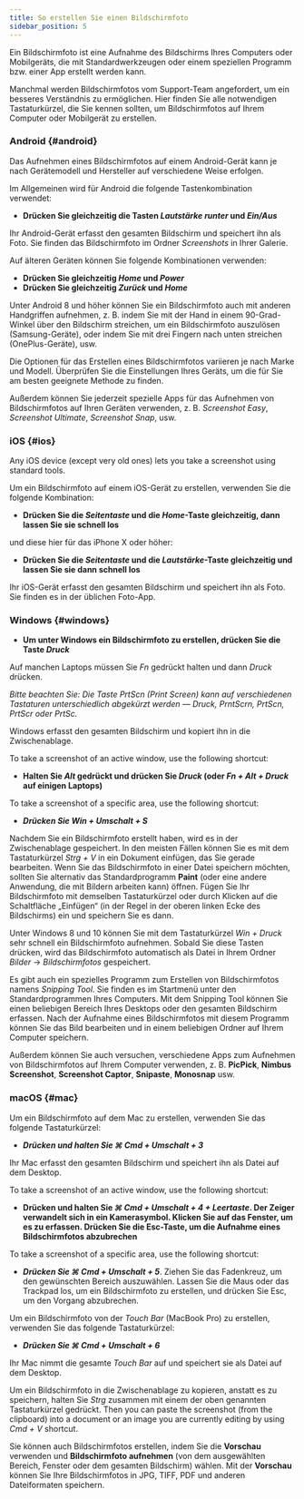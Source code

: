 ```yaml
---
title: So erstellen Sie einen Bildschirmfoto
sidebar_position: 5
---
```


Ein Bildschirmfoto ist eine Aufnahme des Bildschirms Ihres Computers oder Mobilgeräts, die mit Standardwerkzeugen oder einem speziellen Programm bzw. einer App erstellt werden kann.

Manchmal werden Bildschirmfotos vom Support-Team angefordert, um ein besseres Verständnis zu ermöglichen. Hier finden Sie alle notwendigen Tastaturkürzel, die Sie kennen sollten, um Bildschirmfotos auf Ihrem Computer oder Mobilgerät zu erstellen.

### Android {#android}

Das Aufnehmen eines Bildschirmfotos auf einem Android-Gerät kann je nach Gerätemodell und Hersteller auf verschiedene Weise erfolgen.

Im Allgemeinen wird für Android die folgende Tastenkombination verwendet:

- **Drücken Sie gleichzeitig die Tasten *Lautstärke runter* und *Ein/Aus***

Ihr Android-Gerät erfasst den gesamten Bildschirm und speichert ihn als Foto. Sie finden das Bildschirmfoto im Ordner *Screenshots* in Ihrer Galerie.

Auf älteren Geräten können Sie folgende Kombinationen verwenden:

- **Drücken Sie gleichzeitig *Home* und *Power***
- **Drücken Sie gleichzeitig *Zurück* und *Home***

Unter Android 8 und höher können Sie ein Bildschirmfoto auch mit anderen Handgriffen aufnehmen, z. B. indem Sie mit der Hand in einem 90-Grad-Winkel über den Bildschirm streichen, um ein Bildschirmfoto auszulösen (Samsung-Geräte), oder indem Sie mit drei Fingern nach unten streichen (OnePlus-Geräte), usw.

Die Optionen für das Erstellen eines Bildschirmfotos variieren je nach Marke und Modell. Überprüfen Sie die Einstellungen Ihres Geräts, um die für Sie am besten geeignete Methode zu finden.

Außerdem können Sie jederzeit spezielle Apps für das Aufnehmen von Bildschirmfotos auf Ihren Geräten verwenden, z. B. *Screenshot Easy*, *Screenshot Ultimate*, *Screenshot Snap*, usw.

### iOS {#ios}

Any iOS device (except very old ones) lets you take a screenshot using standard tools.

Um ein Bildschirmfoto auf einem iOS-Gerät zu erstellen, verwenden Sie die folgende Kombination:

- **Drücken Sie die *Seitentaste* und die *Home*-Taste gleichzeitig, dann lassen Sie sie schnell los**

und diese hier für das iPhone X oder höher:

- **Drücken Sie die *Seitentaste* und die *Lautstärke*-Taste gleichzeitig und lassen Sie sie dann schnell los**

Ihr iOS-Gerät erfasst den gesamten Bildschirm und speichert ihn als Foto. Sie finden es in der üblichen Foto-App.

### Windows {#windows}

- **Um unter Windows ein Bildschirmfoto zu erstellen, drücken Sie die Taste *Druck***

Auf manchen Laptops müssen Sie *Fn* gedrückt halten und dann *Druck* drücken.

*Bitte beachten Sie: Die Taste PrtScn (Print Screen) kann auf verschiedenen Tastaturen unterschiedlich abgekürzt werden — Druck, PrntScrn, PrtScn, PrtScr oder PrtSc.*

Windows erfasst den gesamten Bildschirm und kopiert ihn in die Zwischenablage.

To take a screenshot of an active window, use the following shortcut:

- **Halten Sie *Alt* gedrückt und drücken Sie *Druck* (oder *Fn + Alt + Druck* auf einigen Laptops)**

To take a screenshot of a specific area, use the following shortcut:

- ***Drücken Sie ***Win + Umschalt + S******

Nachdem Sie ein Bildschirmfoto erstellt haben, wird es in der Zwischenablage gespeichert. In den meisten Fällen können Sie es mit dem Tastaturkürzel *Strg + V* in ein Dokument einfügen, das Sie gerade bearbeiten. Wenn Sie das Bildschirmfoto in einer Datei speichern möchten, sollten Sie alternativ das Standardprogramm **Paint** (oder eine andere Anwendung, die mit Bildern arbeiten kann) öffnen. Fügen Sie Ihr Bildschirmfoto mit demselben Tastaturkürzel oder durch Klicken auf die Schaltfläche „Einfügen“ (in der Regel in der oberen linken Ecke des Bildschirms) ein und speichern Sie es dann.

Unter Windows 8 und 10 können Sie mit dem Tastaturkürzel *Win + Druck* sehr schnell ein Bildschirmfoto aufnehmen. Sobald Sie diese Tasten drücken, wird das Bildschirmfoto automatisch als Datei in Ihrem Ordner *Bilder* → *Bildschirmfotos* gespeichert.

Es gibt auch ein spezielles Programm zum Erstellen von Bildschirmfotos namens *Snipping Tool*. Sie finden es im Startmenü unter den Standardprogrammen Ihres Computers. Mit dem Snipping Tool können Sie einen beliebigen Bereich Ihres Desktops oder den gesamten Bildschirm erfassen. Nach der Aufnahme eines Bildschirmfotos mit diesem Programm können Sie das Bild bearbeiten und in einem beliebigen Ordner auf Ihrem Computer speichern.

Außerdem können Sie auch versuchen, verschiedene Apps zum Aufnehmen von Bildschirmfotos auf Ihrem Computer verwenden, z. B. **PicPick**, **Nimbus Screenshot**, **Screenshot Captor**, **Snipaste**, **Monosnap** usw.

### macOS {#mac}

Um ein Bildschirmfoto auf dem Mac zu erstellen, verwenden Sie das folgende Tastaturkürzel:

- ***Drücken und halten Sie ***⌘ Cmd + Umschalt + 3******

Ihr Mac erfasst den gesamten Bildschirm und speichert ihn als Datei auf dem Desktop.

To take a screenshot of an active window, use the following shortcut:

- **Drücken und halten Sie *⌘ Cmd + Umschalt + 4 + Leertaste*. Der Zeiger verwandelt sich in ein Kamerasymbol. Klicken Sie auf das Fenster, um es zu erfassen. Drücken Sie die Esc-Taste, um die Aufnahme eines Bildschirmfotos abzubrechen**

To take a screenshot of a specific area, use the following shortcut:

- ***Drücken Sie ***⌘ Cmd + Umschalt + 5******. Ziehen Sie das Fadenkreuz, um den gewünschten Bereich auszuwählen. Lassen Sie die Maus oder das Trackpad los, um ein Bildschirmfoto zu erstellen, und drücken Sie Esc, um den Vorgang abzubrechen.

Um ein Bildschirmfoto von der *Touch Bar* (MacBook Pro) zu erstellen, verwenden Sie das folgende Tastaturkürzel:

- ***Drücken Sie ***⌘ Cmd + Umschalt + 6******

Ihr Mac nimmt die gesamte *Touch Bar* auf und speichert sie als Datei auf dem Desktop.

Um ein Bildschirmfoto in die Zwischenablage zu kopieren, anstatt es zu speichern, halten Sie *Strg* zusammen mit einem der oben genannten Tastaturkürzel gedrückt. Then you can paste the screenshot (from the clipboard) into a document or an image you are currently editing by using *Cmd + V* shortcut.

Sie können auch Bildschirmfotos erstellen, indem Sie die **Vorschau** verwenden und **Bildschirmfoto aufnehmen** (von dem ausgewählten Bereich, Fenster oder dem gesamten Bildschirm) wählen. Mit der **Vorschau** können Sie Ihre Bildschirmfotos in JPG, TIFF, PDF und anderen Dateiformaten speichern.
